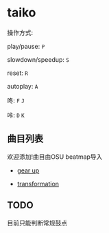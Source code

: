 # taiko

操作方式:

play/pause: `P`

slowdown/speedup: `S`

reset: `R`

autoplay: `A`

咚: `F` `J`

咔: `D` `K`


## 曲目列表

欢迎添加!曲目由OSU beatmap导入

* [gear up](http://waksana.github.io/taiko/?beatmap=gear_up)

* [transformation](http://waksana.github.io/taiko/?beatmap=transformation)

## TODO

目前只能判断常规鼓点
